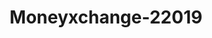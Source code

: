 ---
f_zip-code: 55378
f_state-code: MN
title: Moneyxchange-22019
f_phone: 952-226-5959
f_city-only: Savage
f_address: 8160 West County Road 42 Suite 700 Savage
f_location-unique-id: '22019'
slug: moneyxchange-22019
updated-on: '2024-05-30T13:46:58.046Z'
created-on: '2024-05-30T13:36:59.803Z'
published-on: '2024-05-30T13:54:32.469Z'
f_city-state: cms/city/savage-mn.md
f_company: cms/company/moneyxchange.md
f_state: cms/state/minnesota.md
layout: '[payday-loan].html'
tags: payday-loan
---